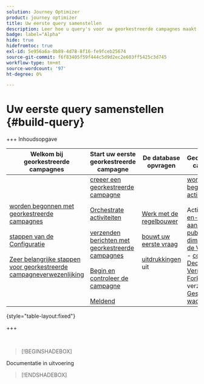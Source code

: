 ```yaml
---
solution: Journey Optimizer
product: journey optimizer
title: Uw eerste query samenstellen
description: Leer hoe u query's voor uw georkestreerde campagnes maakt
badge: label="Alpha"
hide: true
hidefromtoc: true
exl-id: 5e956a6a-0b89-4d78-8f16-fe9fceb25674
source-git-commit: f6f83405f59f444c5d9d2ec2e603ff5425c3d745
workflow-type: tm+mt
source-wordcount: '97'
ht-degree: 0%

---
```


# Uw eerste query samenstellen {#build-query}

+++ Inhoudsopgave

| Welkom bij georkestreerde campagnes | Start uw eerste georkestreerde campagne | De database opvragen | Gecontroleerde campagnes |
|---|---|---|---|
| [ worden begonnen met georkestreerde campagnes ](gs-orchestrated-campaigns.md)<br/><br/>[ stappen van de Configuratie ](configuration-steps.md)<br/><br/>[ Zeer belangrijke stappen voor georkestreerde campagneverwezenlijking ](gs-campaign-creation.md) | [ creeer een georkestreerde campagne ](create-orchestrated-campaign.md)<br/><br/>[ Orchestrate activiteiten ](orchestrate-activities.md)<br/><br/>[ verzenden berichten met georkestreerde campagnes ](send-messages.md)<br/><br/>[ Begin en controleer de campagne ](start-monitor-campaigns.md)<br/><br/>[ Meldend ](reporting-campaigns.md) | [ Werk met de regelbouwer ](orchestrated-rule-builder.md)<br/><br/>[ bouwt uw eerste vraag ](build-query.md)<br/><br/>[ uitdrukkingen ](edit-expressions.md) uit | [ wordt begonnen met activiteiten ](activities/about-activities.md)<br/><br/> Activiteiten:<br/>[ en-sluit zich aan ](activities/and-join.md) - [ bouwt publiek ](activities/build-audience.md) - [ dimensie van de Verandering ](activities/change-dimension.md) - [ combineert ](activities/combine.md) - [ Deduplicatie ](activities/deduplication.md) - [ Verrijking ](activities/enrichment.md) - [ Fork ](activities/fork.md) opnieuw verzoening [&#128279;](activities/reconciliation.md) - [ Gesplitst ](activities/split.md) - [ wacht ](activities/wait.md) |

{style="table-layout:fixed"}

+++

<br/>

>[!BEGINSHADEBOX]

Documentatie in uitvoering

>[!ENDSHADEBOX]

<!--
The main steps to build rules for your orchestrated campaigns are as follows:

1. **Add conditions** - Create custom conditions to filter your query by building your own condition with attributes from the database and advanced expressions.
1. **Combine conditions** - Arrange the conditions in the canvas using groups and logical operators.
1. **Check and validate the rule** - Check the resulting data of your rule before saving it.

## Add a condition {#conditions}

To add conditions in your query, follow these steps:

1. Access the rule builder from a **[!UICONTROL Build audience]** activity.

1. Click the **Add condition** button to create a first condition for your query.

    You can also start your query using a predefined filter. To do so, click the **[!UICONTROL Select or save filter]** button and choose **[!UICONTROL Select predefined filter]**. 

1. Identify the attribute from the dabatase to use as criteria for your condition. The "i" icon next to an attribute provides information on the table where it is store and its data type.

    ![image showing the selection of an attribute](assets/rule-builder-select-attribute.png)

    >[!NOTE]
    >
    >The **Edit expression** button allows you to use the expression editor to manually define an expression using fields from the database and helper functions. [Learn how to edit expressions](expression-editor.md)

1. Click the ![image showing the More actions button](assets/do-not-localize/rule-builder-icon-more.svg) button next to an attribute to access these addititional options:

    +++ Distribution of values

    Analyze the distribution of values for a given attribute within the table. This feature is helpful for understanding the available values, their counts, and percentages. It also helps avoid issues such as inconsistent capitalization or spelling when building queries or creating expressions.

    For attributes with a large number of values, the tool displays only the first twenty. In such cases, a **[!UICONTROL Partial load]** notification appears to indicate this limitation. You can apply advanced filters to refine the displayed results and focus on specific values or subsets of data.

    ![image showing the Distribution of values interface](assets/rule-builder-distribution-values.png)

    +++

    +++ Add to favorites
    
    Adding attributes to your favorites menu provides quick access to your most frequency used attributes. You can add up to 20 attributes to favorites. Favorite and recent attributes are associated with each user within an organization, ensuring accessibility across different machines and providing a seamless experience across devices.
    
    To access attributes you have favorited, use the **[!UICONTROL Favorites and recents]** menu. Favorite attributes appear first, followed by recently used ones, making it easy to locate the required attributes. To remove an attribute from favorites, select the star icon again.

    ![image showing the favorites interface](assets/rule-builder-favorites.png)

    +++

1. Click **[!UICONTROL Confirm]** to add the selected attribute to your condition.

1. A properties pane displays, where you can configure the desired values for the attribute.

    ![image showing the rule builder with a condition added](assets/rule-builder-condition.png)

1. Select the **[!UICONTROL Operator]** to apply from the drop-down list. 
    
    Various operators are available for use. Operators available in the drop-down list depend on the attribute's data type.

   +++List of available operators

    |Operator|Purpose|Example|
    |---|---|---|
    |Equal to|Returns a result identical to the data entered in the second Value column.|Last name (@lastName) equal to 'Jones' will return only recipients whose last name is Jones.|
    |Not equal to|Returns all values not identical to the value entered.|Language (@language) not equal to 'English'.|
    |Greater than|Returns a value greater than the value entered.|Age (@age) greater than 50 will return all values greater than '50', such as '51', '52'.|
    |Less than|Returns a value smaller than the value entered.|Creation date (@created) before 'DaysAgo(100)' will return all recipients created less than 100 days ago.|
    |Greater than or equal to|Returns all values equal to or greater than the value entered.|Age (@age) greater than or equal to '30' will return all recipients aged 30 or more.|
    |Less than or equal to|Returns all values equal to or lower than the value entered.|Age (@age) less than or equal to '60' will return all recipients aged 60 or less.|
    |Included in|Returns results included in the values indicated. These values must be separated by a comma.|Birth date (@birthDate) is included in '12/10/1979,12/10/1984' will return the recipients born between these dates.|
    |Not in|Works like the Is included in operator. Here, recipients are excluded based on the values entered.|Birth date (@birthDate) is not included in '12/10/1979,12/10/1984'. Recipients born within these dates will not be returned.|
    |Is empty|Returns results matching an empty value in the second Value column.|Mobile (@mobilePhone) is empty returns all recipients who do not have a mobile number.|
    |Is not empty|Works in reverse to the Is empty operator. It is not necessary to enter data in the second Value column.|Email (@email) is not empty.|
    |Starts with|Returns results starting with the value entered.|Account # (@account) starts with '32010'.|
    |Does not start with|Returns results not starting with the value entered.|Account # (@account) does not start with '20'.|
    |Contains|Returns results containing at least the value entered.|Email domain (@domain) contains 'mail' will return all domain names that contain 'mail', such as 'gmail.com'.|
    |Does not contain|Returns results not containing the value entered.|Email domain (@domain) does not contain 'vo'. Domain names containing 'vo', such as 'voila.fr', will not appear in the results.|
    |Like|Similar to the Contains operator, it lets you insert a % wildcard character in the value.|Last name (@lastName) like 'Jon%s'. The wildcard character acts as a "joker" to find names like "Jones".|
    |Not like|Similar to the Contains operator, it lets you insert a % wildcard character in the value.|Last name (@lastName) not like 'Smi%h'. Recipients whose last name is 'Smith' will not be returned.|

    +++

1. In the **Value** field, define the expected value. You can also use the expression editor to manually define an expression using fields from the database and helper functions. To do this, click the ![image showing the expression editor icon](assets/do-not-localize/rule-builder-icon-editor.svg) icon. [Learn how to edit expressions](expression-editor.md)

    For date-type attributes, predefined values are available using the **[!UICONTROL Presets]** option.

    +++See example
    
    ![image showing the preset option](assets/rule-builder-attribute-preset.png) 

    +++

### Custom conditions on linked tables (1-1 and 1-N links){#links}

Custom conditions allows you to query tables linked to the table currently used by your rule. This includes tables with a 1-1 cardinality link, or collection tables (1-N link).

For a **1-1 link**, navigate to the linked table, select the desired attribute and define the expected value.

You can also directly select a table link in the **Value** picker and confirm. In that case, values available for the selected table need to be selected using a dedicated picker, as shown in the example below.

+++Query example

Here, the query is targeting brands whose label is "running". 

1. Navigate inside the **Brand** table and select the **Label** attribute.

    ![Screenshot of the Brand table](assets/1-1-attribute.png){zoomable="yes"}{width="85%" align="center"}

1. Define the expected value for the attribute.

    ![Example of a defined expected value](assets/1-1-table.png){zoomable="yes"}{width="85%" align="center"}

Here is a query sample where a table link has been selected directly. Available values for this table must be selected from a dedicated picker.

![Example of a query sample](assets/1-1-table-direct.png){zoomable="yes"}{width="85%" align="center"}

+++ 

For a **1-N link**, you can define sub-conditions to refine your query, as shown in the example below.

+++Query example

Here, the query is targeting recipients who made purchases related to the BrewMaster product, for a total amount of at least 100$.

1. Select the **Purchases** table and confirm.

    ![Screenshot of the Purchase table](assets/1-N-collection.png){zoomable="yes"}{width="50%" align="center"}

1. An outbound transition is added, allowing you to create sub-conditions.

    ![Example of an outbound transition](assets/1-n-subcondition.png){zoomable="yes"}{width="85%" align="center"}

1. Select the **Price** attribute and target purchases of 1000$ or more

    ![Screenshot of the Price attribute](assets/1-n-price.png){zoomable="yes"}{width="85%" align="center"}

1. Add sub-conditions to suit your needs. Here we have added a condition to target profiles who purchased a BrewMaster product.

    ![Example of sub-conditions](assets/custom-condition-1-N.png){zoomable="yes"}{width="85%" align="center"}

+++ 

### Custom conditions with aggregate data {#aggregate}

Custom conditions allow you to perform aggregate operations. To do this, you need to directly select an attribute from a collection table:

1. Navigate inside the desired collection table and select the attribute on which you want to perform an aggregate operation.

    ![Screenshot of the attribute list](assets/aggregate-attribute.png){zoomable="yes"}{width="85%" align="center"}

1. In the properties pane, toggle on the **Aggregate data** option and select the desired aggregate function.







## Combine conditions with groups and operators

Use **Group operators** (AND, OR, EXCEPT) allow you to group filtering components in the diagram. They are added on existing transitions before a filtering component. [Learn how to work with operators](#filtering)

    Example: *Recipients who are Super VIP **AND** VIP to reward **OR** VIP Demo, **EXCEPT** recipients under 21 years old and above 45.










### Copy-paste components {#copy}

The rule builder allows you to copy one or multiple filtering components and paste them at the end of a transition. This operation can be executed within the current query canvas, or in any canvas within your instance.

>[!NOTE]
>
>The copied selection is kept as long as you are working in your instance. If you log off and log back in, your selection will no longer be available for pasting.

>[!IMPORTANT]
>
>It is currently impossible to copy and paste components in the New Rule builder experience. To follow these next steps, please click the **[!UICONTROL Get back to the classic experience]** toggle at the top to use the Classic Rule builder.


To copy-paste filtering components, follow these steps:

1. Select the filtering component that you want to copy by clicking on it in the query canvas. To select multiple components, use the multiple selection tool available in the toolbar located at the upper-right corner of the canvas.

1. Click the **[!UICONTROL Copy]** button in the component's properties pane or in the blue ribbon at the bottom of the screen if you have selected multiple components.

    |Copy a single component|Copy multiple components|
    |  ---  |  ---  |
    |![](assets/copy-single-component.png){zoomable="yes"}{width="200" align="center" zoomable="yes"}|![](assets/copy-multiple-components.png){zoomable="yes"}{width="200" align="center" zoomable="yes"}|

1. To paste the component(s), click the + button at the end of the desired transition and select **Paste n items**.

    ![Example of pasting the components](assets/copy-paste.png){zoomable="yes"}

## Combine filtering components with operators {#operators}

>[!CONTEXTUALHELP]
>id="acw_orchestration_querymodeler_group"
>title="Group"
>abstract="In this pane, you can change the operator used to link filtering conditions together."

Each time you add a new filtering component to your query, it is automatically linked to the other component by an **AND** operator. This means that results from the two filtering components are combined.

In this example, we have added a new audience-type filtering components on the second transition. The component is linked to the predefined filter condition with an **AND** operator, meaning that the query results include recipients targeted by the "Newsletter Subscribers - MADRID" predefined filter AND belonging to the "Purchasers (All time)" audience.

>[!BEGINTABS]

>[!TAB Classic rule builder]

![Example of a query](assets/query-operator.png){zoomable="yes"}

To change the operator used to link filtering conditions together, click on it and select the desired operator in the **Group** pane that opens on the right hand side.

Available operators are:

* **AND (Intersection)**: Combines results matching all the filtering components in the outbound transitions. 
* **OR (Union)**: Includes results matching at least one of the filtering components in the outbound transitions.
* **EXCEPT (Exclusion)**: Excludes results matching all the filtering componentns in the outbound transition. 

![Example of a query](assets/query-operator-change.png){zoomable="yes"}

In addition, you can create intermediate groups of components by grouping components into a same group and linking them together. That way, the AND operator will be put by default, you can then change it to the desired operator.

>[!TAB New rule builder]

![Example of a query](assets/ruleb-9.png){zoomable="yes"}

To change the operator used to link filtering conditions together, click on it, it will change to OR, EXCEPT and then back to AND, and select the desired operator.

Available operators are:

* **AND (Intersection)**: Combines results matching all the filtering components in the outbound transitions. 
* **OR (Union)**: Includes results matching at least one of the filtering components in the outbound transitions.
* **EXCEPT (Exclusion)**: Excludes results matching all the filtering componentns in the outbound transition.

![Example of a query](assets/ruleb-10.gif){zoomable="yes"}

>[!ENDTABS]

In the example below, we have created an intermediate group to include results from either the "VIP to reward" or "Super VIP" audiences.

>[!BEGINTABS]

>[!TAB Classic rule builder]

![Example of a query](assets/query-intermediate-group.png){zoomable="yes"}

>[!TAB New rule builder]

![Example of a query in the new rule builder](assets/ruleb-11.png){zoomable="yes"}

>[!ENDTABS]

## Check and validate your query

>[!CONTEXTUALHELP]
>id="acw_orchestration_querymodeler_ruleproperties"
>title="Rule properties"
>abstract="Once you've built your query in the canvas, you can check it using the **Rule properties** pane located on the right hand side.<br/>This pane allows you to display the resulting data, to retrieve an SQL code version of the query, and check the number of targeted records.<br/>Use the **Select or save filter** button to save your query as a predefined filter, or replace the canvas content with an existing filter."

Once you've built your query in the canvas, you can check it using the **Rule properties** pane located on the right hand side  This pane displays when building a query to create an audience. Available operations are:

* **View results:** Displays the data resulting from your query.
* **Code view**: Displays a code-based version of the query in SQL.
* **Calculate**: Updates and displays the number of records targeted by your query.
* **Select or save filter**: Choose an existing predefined filter to use in the canvas, or save your query as a predefined filter for future reuse. [Learn how to work with predefined filters](../get-started/predefined-filters.md)

    >[!IMPORTANT]
    >
    >Select a predefined filter from the Rule properties pane replaces the query that has been built in the canvas with the selected filter.

When your query is ready, click the **[!UICONTROL Confirm]** button in the upper-right corner to save it.


>[!BEGINTABS]

>[!TAB Classic rule builder]

You can modify your query at any time by opening it. Keep in mind that upon opening an existing query, it displays in a simplified view without the visiblity of  **+** buttons. To add new elements to the query, select a component or operator on the canvas to display the **+** buttons.

![Example of a query](assets/edit-audience.png){zoomable="yes"}

>[!TAB New Rule builder]

You can modify your query at any time by opening it, to do that, click on the **[!UICONTROL Add condition]** button on the top-left corner.

![Example of a query in the new rule builder](assets/ruleb-11.png){zoomable="yes"}

>[!ENDTABS]
-->